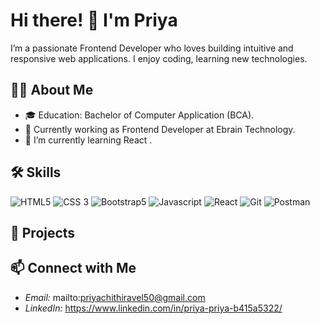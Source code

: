 # Hi there! 👋 I'm Priya

I’m a passionate Frontend Developer who loves building intuitive and responsive web applications. I enjoy coding, learning new technologies.



## 👨‍💻 About Me
- 🎓 Education: Bachelor of Computer Application (BCA).
- 💼 Currently working as Frontend Developer at Ebrain Technology.
- 🌱 I’m currently learning  React .


## 🛠 Skills

![HTML5](https://img.shields.io/badge/-HTML5-E34F26?logo=html5&logoColor=white)
![CSS 3](https://img.shields.io/badge/-CSS3-1572B6?logo=css3)
![Bootstrap5](https://img.shields.io/badge/-Bootstrap-7952B3?logo=bootstrap&logoColor=white) 
![Javascript](https://img.shields.io/badge/-JavaScript-F7DF1E?logo=javascript&logoColor=black)
![React](https://img.shields.io/badge/-React-61DAFB?logo=react&logoColor=black)
![Git](https://img.shields.io/badge/-Git-F05032?logo=git&logoColor=white)
![Postman](https://img.shields.io/badge/-Postman-orange?logo=postman)

## 🚀 Projects


## 📫 Connect with Me

- *Email:* mailto:priyachithiravel50@gmail.com
- *LinkedIn:* https://www.linkedin.com/in/priya-priya-b415a5322/


